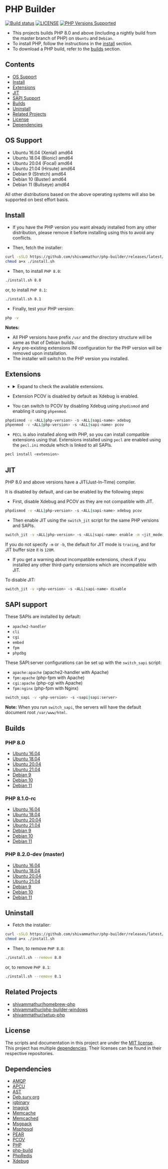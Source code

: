 # PHP Builder

<a href="https://github.com/shivammathur/php-builder" title="PHP Builder"><img alt="Build status" src="https://github.com/shivammathur/php-builder/workflows/Build%20PHP/badge.svg"></a>
<a href="https://github.com/shivammathur/php-builder/blob/main/LICENSE" title="license"><img alt="LICENSE" src="https://img.shields.io/badge/license-MIT-428f7e.svg"></a>
<a href="https://github.com/shivammathur/php-builder/tree/main/builds" title="builds"><img alt="PHP Versions Supported" src="https://img.shields.io/badge/php-8.0 to 8.2-8892BF.svg"></a>

- This projects builds PHP 8.0 and above (including a nightly build from the master branch of PHP) on `Ubuntu` and `Debian`.
- To install PHP, follow the instructions in the [install](#install) section.
- To download a PHP build, refer to the [builds](#Builds) section.

## Contents

- [OS Support](#os-support)
- [Install](#install)
- [Extensions](#extensions)
- [JIT](#jit)
- [SAPI Support](#sapi-support)
- [Builds](#builds)
- [Uninstall](#uninstall)
- [Related Projects](#related-projects)
- [License](#license)
- [Dependencies](#dependencies)

## OS Support

- Ubuntu 16.04 (Xenial) amd64
- Ubuntu 18.04 (Bionic) amd64
- Ubuntu 20.04 (Focal) amd64
- Ubuntu 21.04 (Hirsute) amd64
- Debian 9 (Stretch) amd64
- Debian 10 (Buster) amd64
- Debian 11 (Bullseye) amd64

All other distributions based on the above operating systems will also be supported on best effort basis.

## Install

- If you have the PHP version you want already installed from any other distribution, please remove it before installing using this to avoid any conflicts.

- Then, fetch the installer:

```bash
curl -sSLO https://github.com/shivammathur/php-builder/releases/latest/download/install.sh
chmod a+x ./install.sh
```

- Then, to install `PHP 8.0`:

```bash
./install.sh 8.0
```

or, to install `PHP 8.1`:

```bash
./install.sh 8.1
```

- Finally, test your PHP version:

```bash
php -v
```

**Notes:**

- All PHP versions have prefix `/usr` and the directory structure will be same as that of Debian builds.
- Any pre-existing extensions INI configuration for the PHP version will be removed upon installation.
- The installer will switch to the PHP version you installed.

## Extensions

<ul><li><details>
  <summary>Expand to check the available extensions.</summary>
  <br>

`amqp`, `apcu`, `ast`, `bcmath`, `bz2`, `calendar`, `Core`, `ctype`, `curl`, `date`, `dba`, `dom`, `enchant`, `exif`, `FFI`, `fileinfo`, `filter`, `ftp`, `gd`, `gettext`, `gmp`, `hash`, `iconv`, `igbinary`, `imagick`, `imap`, `intl`, `json`, `ldap`, `libxml`, `mbstring`, `memcache`, `memcached`, `msgpack`, `mysqli`, `mysqlnd`, `odbc`, `openssl`, `pcntl`, `pcov`, `pcre`, `PDO`, `pdo_dblib`, `PDO_Firebird`, `pdo_mysql`, `PDO_ODBC`, `pdo_pgsql`, `pdo_sqlite`, `pdo_sqlsrv`, `pgsql`, `Phar`, `posix`, `pspell`, `readline`, `redis`, `Reflection`, `session`, `shmop`, `SimpleXML`, `soap`, `sockets`, `sodium`, `SPL`, `sqlite3`, `sqlsrv`, `standard`, `sysvmsg`, `sysvsem`, `sysvshm`, `tidy`, `tokenizer`, `xdebug`, `xml`, `xmlreader`, `xmlwriter`, `xsl`, `zip`, `zlib`, `Xdebug`, `Zend OPcache`

</details></li></ul>

- Extension PCOV is disabled by default as Xdebug is enabled.

- You can switch to PCOV by disabling Xdebug using `phpdismod` and enabling it using `phpenmod`.

```bash
phpdismod -v <ALL|php-version> -s <ALL|sapi-name> xdebug
phpenmod -v <ALL|php-version> -s <ALL|sapi-name> pcov
```

- `PECL` is also installed along with PHP, so you can install compatible extensions using that. Extensions installed using `pecl` are enabled using the `pecl.ini` module which is linked to all SAPIs.

```bash
pecl install <extension>
```

## JIT

PHP 8.0 and above versions have a JIT(Just-In-Time) compiler.

It is disabled by default, and can be enabled by the following steps:

- First, disable Xdebug and PCOV as they are not compatible with JIT.

```bash
phpdismod -v <ALL|php-version> -s <ALL|sapi-name> xdebug pcov
```

- Then enable JIT using the `switch_jit` script for the same PHP versions and SAPIs.

```bash
switch_jit -v <ALL|php-version> -s <ALL|sapi-name> enable -m <jit_mode> -b <jit_buffer_size>
```

If you do not specify `-m` or `-b`, the default for JIT mode is `tracing`, and for JIT buffer size it is `128M`.

- If you get a warning about incompatible extensions, check if you installed any other third-party extensions which are incompatible with JIT.

To disable JIT:

```bash
switch_jit -v <php-version> -s <ALL|sapi-name> disable
```

## SAPI support

These SAPIs are installed by default:

- `apache2-handler`
- `cli`
- `cgi`
- `embed`
- `fpm`
- `phpdbg`

These SAPI:server configurations can be set up with the `switch_sapi` script:

- `apache:apache` (apache2-handler with Apache)
- `fpm:apache` (php-fpm with Apache)
- `cgi:apache` (php-cgi with Apache)
- `fpm:nginx` (php-fpm with Nginx)

```bash
switch_sapi -v <php-version> -s <sapi|sapi:server>
```

**Note:** When you run `switch_sapi`, the servers will have the default document root `/var/www/html`.

## Builds

### PHP 8.0

- [Ubuntu 16.04](https://github.com/shivammathur/php-builder/releases/latest/download/php_8.0%2Bubuntu16.04.tar.xz)
- [Ubuntu 18.04](https://github.com/shivammathur/php-builder/releases/latest/download/php_8.0%2Bubuntu18.04.tar.xz)
- [Ubuntu 20.04](https://github.com/shivammathur/php-builder/releases/latest/download/php_8.0%2Bubuntu20.04.tar.xz)
- [Ubuntu 21.04](https://github.com/shivammathur/php-builder/releases/latest/download/php_8.0%2Bubuntu21.04.tar.xz)
- [Debian 9](https://github.com/shivammathur/php-builder/releases/latest/download/php_8.0%2Bdebian9.tar.xz)
- [Debian 10](https://github.com/shivammathur/php-builder/releases/latest/download/php_8.0%2Bdebian10.tar.xz)
- [Debian 11](https://github.com/shivammathur/php-builder/releases/latest/download/php_8.0%2Bdebian11.tar.xz)

### PHP 8.1.0-rc

- [Ubuntu 16.04](https://github.com/shivammathur/php-builder/releases/latest/download/php_8.1%2Bubuntu16.04.tar.xz)
- [Ubuntu 18.04](https://github.com/shivammathur/php-builder/releases/latest/download/php_8.1%2Bubuntu18.04.tar.xz)
- [Ubuntu 20.04](https://github.com/shivammathur/php-builder/releases/latest/download/php_8.1%2Bubuntu20.04.tar.xz)
- [Ubuntu 21.04](https://github.com/shivammathur/php-builder/releases/latest/download/php_8.1%2Bubuntu21.04.tar.xz)
- [Debian 9](https://github.com/shivammathur/php-builder/releases/latest/download/php_8.1%2Bdebian9.tar.xz)
- [Debian 10](https://github.com/shivammathur/php-builder/releases/latest/download/php_8.1%2Bdebian10.tar.xz)
- [Debian 11](https://github.com/shivammathur/php-builder/releases/latest/download/php_8.1%2Bdebian11.tar.xz)

### PHP 8.2.0-dev (master)

- [Ubuntu 16.04](https://github.com/shivammathur/php-builder/releases/latest/download/php_8.2%2Bubuntu16.04.tar.xz)
- [Ubuntu 18.04](https://github.com/shivammathur/php-builder/releases/latest/download/php_8.2%2Bubuntu18.04.tar.xz)
- [Ubuntu 20.04](https://github.com/shivammathur/php-builder/releases/latest/download/php_8.2%2Bubuntu20.04.tar.xz)
- [Ubuntu 21.04](https://github.com/shivammathur/php-builder/releases/latest/download/php_8.2%2Bubuntu21.04.tar.xz)
- [Debian 9](https://github.com/shivammathur/php-builder/releases/latest/download/php_8.2%2Bdebian9.tar.xz)
- [Debian 10](https://github.com/shivammathur/php-builder/releases/latest/download/php_8.2%2Bdebian10.tar.xz)
- [Debian 11](https://github.com/shivammathur/php-builder/releases/latest/download/php_8.2%2Bdebian11.tar.xz)

## Uninstall

- Fetch the installer:

```bash
curl -sSLO https://github.com/shivammathur/php-builder/releases/latest/download/install.sh
chmod a+x ./install.sh
```

- Then, to remove `PHP 8.0`:

```bash
./install.sh --remove 8.0
```

or, to remove `PHP 8.1`:

```bash
./install.sh --remove 8.1
```

## Related Projects
- [shivammathur/homebrew-php](https://github.com/shivammathur/homebrew-php)
- [shivammathur/php-builder-windows](https://github.com/shivammathur/php-builder-windows)
- [shivammathur/setup-php](https://github.com/shivammathur/setup-php)

## License

The scripts and documentation in this project are under the [MIT license](LICENSE). This project has multiple [dependencies](#dependencies). Their licenses can be found in their respective repositories.

## Dependencies

- [AMQP](https://github.com/php-amqp/php-amqp "AMQP PHP Extension")
- [APCU](https://github.com/krakjoe/apcu "APCU PHP Extension")
- [AST](https://github.com/nikic/php-ast "AST PHP Extension")
- [Deb.sury.org](https://github.com/oerdnj/deb.sury.org "PHP packaging for Ubuntu and Debian")
- [igbinary](https://github.com/igbinary/igbinary "Igbinary PHP Extension")
- [Imagick](https://github.com/Imagick/imagick "Imagick PHP Extension")
- [Memcache](https://github.com/websupport-sk/pecl-memcache "Memcache PHP Extension")
- [Memcached](https://github.com/php-memcached-dev/php-memcached "Memcached PHP Extension")
- [Msgpack](https://github.com/msgpack/msgpack-php "Msgpack PHP Extension")
- [Msphpsql](https://github.com/microsoft/msphpsql "Sqlsrv and pdo_sqlsrv extensions")
- [PEAR](https://github.com/pear/pear-core "PEAR PHP extension installer")
- [PCOV](https://github.com/krakjoe/pcov "PCOV PHP Extension")
- [PHP](https://github.com/php/php-src "PHP Upstream project")
- [php-build](https://github.com/php-build/php-build "php-build project")
- [PhpRedis](https://github.com/phpredis/phpredis "Redis PHP Extension")
- [Xdebug](https://github.com/xdebug/xdebug "Xdebug PHP Extension")
